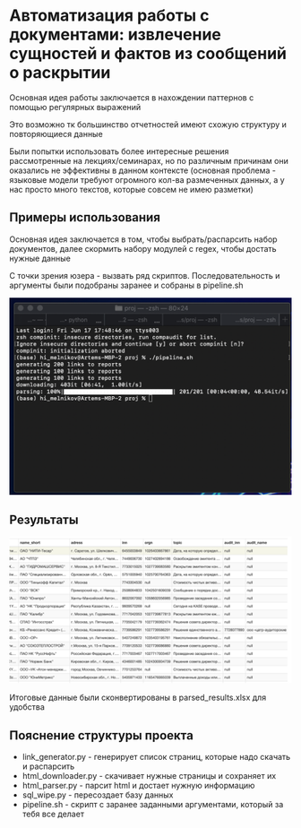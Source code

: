 # Автоматизация работы с документами: извлечение сущностей и фактов из сообщений о раскрытии

Основная идея работы заключается в нахождении паттернов с помощью регулярных выражений

Это возможно тк большинство отчетностей имеют схожую структуру и повторяющиеся данные

Были попытки использовать более интересные решения рассмотренные на лекциях/семинарах, но по различным причинам они оказались не эффективны в данном контексте (основная проблема - языковые модели требуют огромного кол-ва размеченных данных, а у нас просто много текстов, которые совсем не имею разметки)

## Примеры использования

Основная идея заключается в том, чтобы выбрать/распарсить набор документов, далее скормить набору модулей с regex, чтобы достать нужные данные

С точки зрения юзера - вызвать ряд скриптов. Последовательность и аргументы были подобраны заранее и собраны в pipeline.sh


<img src="./photos/pipeline.png" alt="pipeline" width="738">

## Результаты

<img src="./photos/results.png" alt="db results" width="738">

Итоговые данные были сконвертированы в parsed_results.xlsx для удобства 

## Пояснение структуры проекта

* link_generator.py - генерирует список страниц, которые надо скачать и распарсить
* html_downloader.py - скачивает нужные страницы и сохраняет их
* html_parser.py - парсит html и достает нужную информацию
* sql_wipe.py - пересоздает базу данных
* pipeline.sh - скрипт с заранее заданными аргументами, который за тебя все делает
